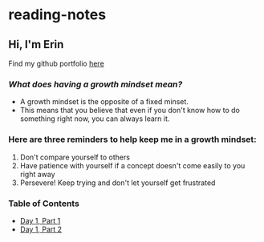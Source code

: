 # reading-notes

## Hi, I'm Erin 
Find my github portfolio [here](https://github.com/Erinsp)

### _What does having a growth mindset mean?_
- A growth mindset is the opposite of a fixed minset.
- This means that you believe that even if you don't know how to do something right now, you can always learn it.

### Here are three reminders to help keep me in a growth mindset:
1. Don't compare yourself to others
2. Have patience with yourself if a concept doesn't come easily to you right away
3. Persevere! Keep trying and don't let yourself get frustrated

### Table of Contents
- [Day 1, Part 1](https://erinsp.github.io/reading-notes/markdown)
- [Day 1, Part 2](https://erinsp.github.io/reading-notes/basics)
